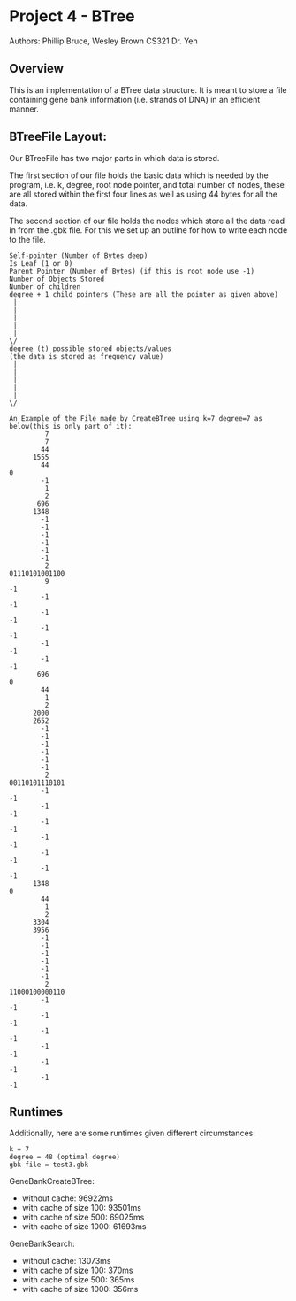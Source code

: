 # Project 4 - BTree

Authors: Phillip Bruce, Wesley Brown
CS321
Dr. Yeh

## Overview

This is an implementation of a BTree data structure. It is meant to store a file containing gene bank information (i.e. strands of DNA) in an efficient manner.

## BTreeFile Layout:

Our BTreeFile has two major parts in which data is stored.

The first section of our file holds the basic data which is needed by the program, i.e. k, degree, root node pointer, and total number of nodes, these are all stored within the first four lines as well as using 44 bytes for all the data.

The second section of our file holds the nodes which store all the data read in from the .gbk file. For this we set up an outline for how to write each node to the file.
```
Self-pointer (Number of Bytes deep)
Is Leaf (1 or 0)
Parent Pointer (Number of Bytes) (if this is root node use -1)
Number of Objects Stored
Number of children
degree + 1 child pointers (These are all the pointer as given above)
 |
 |
 |
 |
 |
\/
degree (t) possible stored objects/values 
(the data is stored as frequency value)
 |
 |
 |
 |
 |
\/

An Example of the File made by CreateBTree using k=7 degree=7 as below(this is only part of it):
         7
         7
        44
      1555
        44
0
        -1
         1
         2
       696
      1348
        -1
        -1
        -1
        -1
        -1
        -1
         2                                                 01110101001100
         9                                                             -1
        -1                                                             -1
        -1                                                             -1
        -1                                                             -1
        -1                                                             -1
        -1                                                             -1
       696
0
        44
         1
         2
      2000
      2652
        -1
        -1
        -1
        -1
        -1
        -1
         2                                                 00110101110101
        -1                                                             -1
        -1                                                             -1
        -1                                                             -1
        -1                                                             -1
        -1                                                             -1
        -1                                                             -1
      1348
0
        44
         1
         2
      3304
      3956
        -1
        -1
        -1
        -1
        -1
        -1
         2                                                 11000100000110
        -1                                                             -1
        -1                                                             -1
        -1                                                             -1
        -1                                                             -1
        -1                                                             -1
        -1                                                             -1
```
## Runtimes

Additionally, here are some runtimes given different circumstances:

```
k = 7
degree = 48 (optimal degree)
gbk file = test3.gbk
```

GeneBankCreateBTree:
- without cache: 96922ms
- with cache of size 100: 93501ms
- with cache of size 500: 69025ms
- with cache of size 1000: 61693ms

GeneBankSearch:
- without cache: 13073ms
- with cache of size 100: 370ms
- with cache of size 500: 365ms
- with cache of size 1000: 356ms
